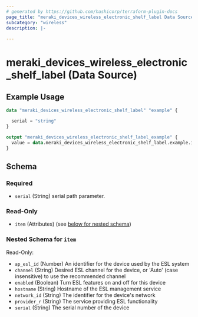 ```yaml
---
# generated by https://github.com/hashicorp/terraform-plugin-docs
page_title: "meraki_devices_wireless_electronic_shelf_label Data Source - terraform-provider-meraki"
subcategory: "wireless"
description: |-
  
---
```


# meraki_devices_wireless_electronic_shelf_label (Data Source)



## Example Usage

```terraform
data "meraki_devices_wireless_electronic_shelf_label" "example" {

  serial = "string"
}

output "meraki_devices_wireless_electronic_shelf_label_example" {
  value = data.meraki_devices_wireless_electronic_shelf_label.example.item
}
```

<!-- schema generated by tfplugindocs -->
## Schema

### Required

- `serial` (String) serial path parameter.

### Read-Only

- `item` (Attributes) (see [below for nested schema](#nestedatt--item))

<a id="nestedatt--item"></a>
### Nested Schema for `item`

Read-Only:

- `ap_esl_id` (Number) An identifier for the device used by the ESL system
- `channel` (String) Desired ESL channel for the device, or 'Auto' (case insensitive) to use the recommended channel
- `enabled` (Boolean) Turn ESL features on and off for this device
- `hostname` (String) Hostname of the ESL management service
- `network_id` (String) The identifier for the device's network
- `provider_r` (String) The service providing ESL functionality
- `serial` (String) The serial number of the device
